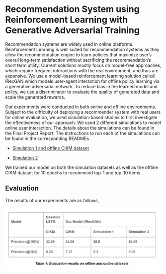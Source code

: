 # Recommendation System using Reinforcement Learning with Generative Adversarial Training

Recommendation systems are widely used in online platforms. Reinforcement Learning
is well suited for recommendation systems as they allow the recommendation engine to
learn policies that maximize user’s overall long-term satisfaction without sacrificing the
recommendation’s short term utility. Current solutions mostly focus on model-free
approaches, which require frequent interactions with the real environment, and thus are
expensive. We use a model-based reinforcement learning solution called IRecGAN 
which models user-agent interaction for offline policy learning via a generative
adversarial network. To reduce bias in the learned model and policy, we use a
discriminator to evaluate the quality of generated data and scale the generated rewards.

Our experiments were conducted in both online and offline environments. Subject to the
difficulty of deploying a recommender system with real users for online evaluation, we used
simulation-based studies to first investigate the effectiveness of our approach.  We used 2 different simulations to model online user interaction. The details about the simulations can be found in the Final Project Report.
The instructions to run each of the simulations can be found in the corresponding READMEs

- [Simulation 1 and offline CIKM dataset](rl_rec_simulation_1/README.md)

- [Simulation 2](rl_rec_simulation_2/README.md)

We trained our model on both the simulation datasets as well as the offline CIKM dataset for 10
epochs to recommend top-1 and top-10 items.

## Evaluation

The results of our experiments are as follows,

![plot](eval_results.png)
